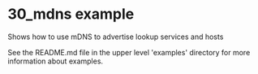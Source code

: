 # 30_mdns example

Shows how to use mDNS to advertise lookup services and hosts

See the README.md file in the upper level 'examples' directory for more information about examples.
